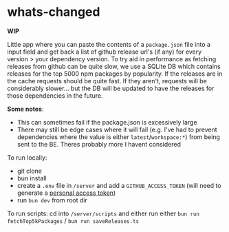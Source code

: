 # whats-changed

**WIP**

Little app where you can paste the contents of a `package.json` file into a input field and get back a list of github release url's (if any) for every version > your dependency version. To try aid in performance as fetching releases from github can be quite slow, we use a SQLite DB which contains releases for the top 5000 npm packages by popularity. If the releases are in the cache requests should be quite fast. If they aren't, requests will be considerably slower... but the DB will be updated to have the releases for those dependencies in the future.

**Some notes**:
- This can sometimes fail if the package.json is excessively large
- There may still be edge cases where it will fail (e.g. I've had to prevent dependencies where the value is either `latest`/`workspace:*`) from being sent to the BE. Theres probably more I havent considered

To run locally:

- git clone
- bun install
- create a `.env` file in `/server` and add a `GITHUB_ACCESS_TOKEN` (will need to generate a [personal access token](GITHUB_ACCESS_TOKEN))
- run `bun dev` from root dir

To run scripts:
cd into `/server/scripts` and either run either `bun run fetchTop5kPackages` / `bun run saveReleases.ts`

